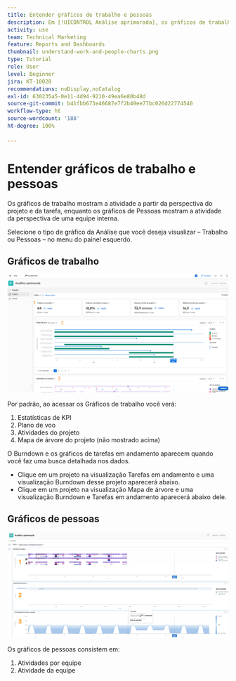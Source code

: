 ```yaml
---
title: Entender gráficos de trabalho e pessoas
description: Em [!UICONTROL Análise aprimorada], os gráficos de trabalho mostram a atividade a partir da perspectiva do projeto e da tarefa, enquanto os gráficos de Pessoas mostram a atividade da perspectiva de uma equipe interna.
activity: use
team: Technical Marketing
feature: Reports and Dashboards
thumbnail: understand-work-and-people-charts.png
type: Tutorial
role: User
level: Beginner
jira: KT-10028
recommendations: noDisplay,noCatalog
exl-id: 630235a5-0e11-4d94-9210-49ea6e80b48d
source-git-commit: b41fbb673e46687e7f2b49ee77bc026d22774540
workflow-type: ht
source-wordcount: '188'
ht-degree: 100%

---
```


# Entender gráficos de trabalho e pessoas

Os gráficos de trabalho mostram a atividade a partir da perspectiva do projeto e da tarefa, enquanto os gráficos de Pessoas mostram a atividade da perspectiva de uma equipe interna.

Selecione o tipo de gráfico da Análise que você deseja visualizar – Trabalho ou Pessoas – no menu do painel esquerdo.

## Gráficos de trabalho

![Uma imagem da descoberta do recurso de [!UICONTROL Análise] no [!DNL Workfront Classic]](assets/section-1-1.png)

Por padrão, ao acessar os Gráficos de trabalho você verá:

1. Estatísticas de KPI
1. Plano de voo
1. Atividades do projeto
1. Mapa de árvore do projeto (não mostrado acima)

O Burndown e os gráficos de tarefas em andamento aparecem quando você faz uma busca detalhada nos dados.

* Clique em um projeto na visualização Tarefas em andamento e uma visualização Burndown desse projeto aparecerá abaixo.
* Clique em um projeto na visualização Mapa de árvore e uma visualização Burndown e Tarefas em andamento aparecerá abaixo dele.

## Gráficos de pessoas

![Uma imagem da descoberta do recurso [!UICONTROL Análise] no [!DNL Workfront Classic]](assets/section-1-2.png)

Os gráficos de pessoas consistem em:

1. Atividades por equipe
1. Atividade da equipe
